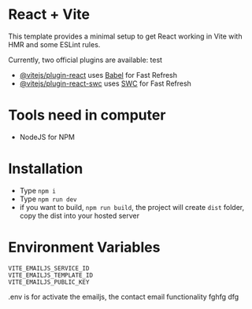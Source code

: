 # React + Vite

This template provides a minimal setup to get React working in Vite with HMR and some ESLint rules.

Currently, two official plugins are available:
test
- [@vitejs/plugin-react](https://github.com/vitejs/vite-plugin-react/blob/main/packages/plugin-react/README.md) uses [Babel](https://babeljs.io/) for Fast Refresh
- [@vitejs/plugin-react-swc](https://github.com/vitejs/vite-plugin-react-swc) uses [SWC](https://swc.rs/) for Fast Refresh

# Tools need in computer 
- NodeJS for NPM

# Installation

- Type `npm i`
- Type `npm run dev`
- if you want to build, `npm run build`, the project will create `dist` folder, copy the dist into your hosted server 


# Environment Variables

```
VITE_EMAILJS_SERVICE_ID
VITE_EMAILJS_TEMPLATE_ID
VITE_EMAILJS_PUBLIC_KEY
```

.env is for activate the emailjs, the contact email functionality
fghfg
dfg
